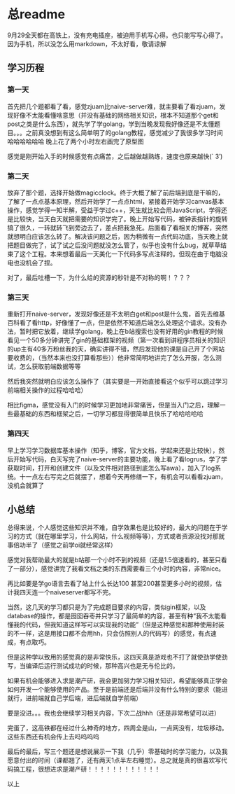 # 总readme
9月29全天都在高铁上，没有充电插座，被迫用手机写心得。也只能写写心得了。因为手机，所以没怎么用markdown，不太好看，敬请谅解

## 学习历程

### 第一天

首先把几个题都看了看，感觉zjuam比naive-server难，就主要看了看zjuam，发现好像不太能看懂啥意思（并没有基础的网络相关知识，根本不知道那个get和post之类是什么东西），就先学了学golang，学到当晚发现我好像还是不太懂题目。。。之前真没想到有这么简单明了的golang教程，感觉减少了我很多学习时间哈哈哈哈哈哈
晚上花了两个小时左右画完了原型图

感觉是刚开始入手的时候感觉有点痛苦，之后越做越熟练，速度也原来越快(` 3′)


### 第二天
放弃了那个题，选择开始做magicclock。终于大概了解了前后端到底是干嘛的，了解了一点点基本原理，然后开始学了一点点html，紧接着开始学习canvas基本操作，感觉学得一知半解，受益于学过c++，天生就比较会用JavaScript，学得还是比较快，当天白天就把需要的知识学完了。晚上开始写代码，被钟表指针的旋转搞了很久，一转就转飞到旁边去了，差点把我急死。后面看了看相关的博客，突然就想明白应该怎么转了。解决该问题之后，因为稍微有一点代码功底，当天晚上就把题目做完了，试了试之后没问题就没怎么管了，似乎也没有什么bug，就草草结束了这个工程。本来想着最后一天美化一下代码多写点注释的。但现在由于电脑没电也没机会了捏。

对了，最后吐槽一下，为什么给的资源的秒针是不对称的啊！？？？

### 第三天
重新打开naive-server，发现好像还是不太明白get和post是什么鬼，首先去维基百科看了看http，好像懂了一点，但是依然不知道后端怎么处理这个请求。没有办法，暂时把它放着，继续学golang，晚上在b站搜索也没有好用的gin教程的时候看见一个50多分钟讲完了gin的基础框架的视频（第一次看到讲程序员相关的知识的up主有40多万粉丝我的天，确实讲得不错，然后发现他的课是自己开了个网站要收费的，（当然本来也没打算看那些））他非常简明地讲完了怎么开服，怎么测试，怎么获取前端数据等等

然后我突然就明白应该怎么操作了（其实要是一开始直接看这个似乎可以跳过学习前端相关操作的过程哈哈哈）

相比figma，感觉没有入门的时候学习更加地非常痛苦，但是当入门之后，理解一些最基础的东西和框架之后，一切学习都显得很简单且快乐了哈哈哈哈哈

### 第四天
早上学习学习数据库基本操作（知乎，博客，官方文档，学起来还是比较快），然后开始写代码，白天写完了naive-server的主要功能，晚上看了看logrus，学了学获取时间，打开和创建文件（以及文件相对路径到底怎么写awa），加入了log系统。十一点左右写完之后就摆了，想着今天再修缮一下，有机会可以看看zjuam，没机会就算了



## 小总结
总得来说，个人感觉这些知识并不难，自学效果也是比较好的，最大的问题在于学习的方式（就在哪里学习，什么网站，什么视频等等），方式或者资源没找对那就事倍功半了（感觉之前学oi就经常这样）

感觉对我帮助最大的就是b站那一个小时不到的视频（还是1.5倍速看的，甚至只看了一部分），感觉讲完了我看文档之类的东西需要看三个小时的内容，非常nice。

再比如要是学go语言去看了站上什么长达100 甚至200甚至更多小时的视频，估计我四天连一个naiveserver都写不完。

当然，这几天的学习都只是为了完成题目要求的内容，类似gin框架，以及database的操作，都是囫囵吞枣并只学习了最简单的内容，甚至有种“我不太能看懂我的代码，但我知道这样写可以实现我的功能”（但是这种感觉和那种使用封装的不一样，这是用接口都不会用hh，只会仿照别人的代码写）的感觉，有点速成，有点取巧。

但是这种学以致用的感觉真的是非常快乐，这四天真是游戏也不打了就使劲学使劲写，当编译后运行测试成功的时候，那种高兴也是无与伦比的。

如果有机会能够进入求是潮产研，我会更加努力学习相关知识，希望能够真正学会如何开发一个能够使用的产品。至于是前端还是后端并没有什么特别的要求（能进就行，进前端就自己学后端，进后端就自学前端）

要是没进。。。我也会继续学习相关内容，下次二战hhh（还是非常希望可以进）

完蛋了，这高铁都在经过什么神奇的地方，四周全是山，一点网没有，垃圾移动。这些东西还有机会传上去吗呜呜呜

最后的最后，写三个题还是想说展示一下我（几乎）零基础时的学习能力，以及我愿意付出的时间（课都翘了，还有两天1点半左右睡觉）。总之就是真的很喜欢写代码搞工程，很想进求是潮产研！！！！！！！！！！！！

以上
